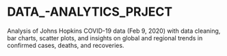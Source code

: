 # DATA_-ANALYTICS_PRJECT
Analysis of Johns Hopkins COVID-19 data (Feb 9, 2020) with data cleaning, bar charts, scatter plots, and insights on global and regional trends in confirmed cases, deaths, and recoveries.
